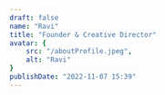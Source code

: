 ```yaml
---
draft: false
name: "Ravi"
title: "Founder & Creative Director"
avatar: {
    src: "/aboutProfile.jpeg",
    alt: "Ravi"
}
publishDate: "2022-11-07 15:39"
---
```

